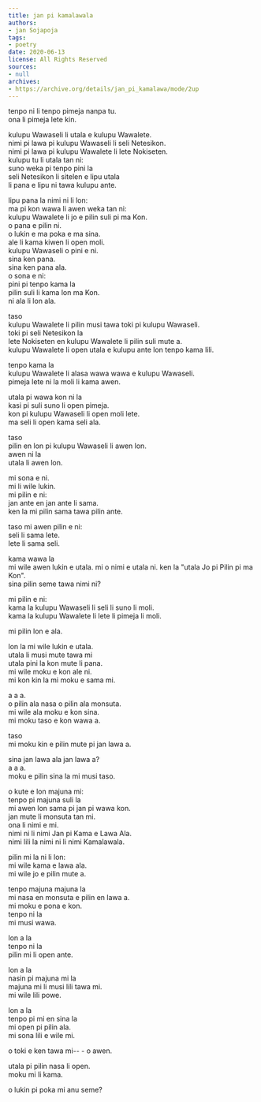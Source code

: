```yaml
---
title: jan pi kamalawala
authors:
- jan Sojapoja
tags:
- poetry
date: 2020-06-13
license: All Rights Reserved
sources:
- null
archives:
- https://archive.org/details/jan_pi_kamalawa/mode/2up
---
```


tenpo ni li tenpo pimeja nanpa tu.  \
ona li pimeja lete kin. 

kulupu Wawaseli li utala e kulupu Wawalete.  \
nimi pi lawa pi kulupu Wawaseli li seli Netesikon.  \
nimi pi lawa pi kulupu Wawalete li lete Nokiseten.  \
kulupu tu li utala tan ni:  \
    suno weka pi tenpo pini la  \
        seli Netesikon li sitelen e lipu utala  \
        li pana e lipu ni tawa kulupu ante. 

lipu pana la nimi ni li lon:  \
    ma pi kon wawa li awen weka tan ni:  \
        kulupu Wawalete li jo e pilin suli pi ma Kon.  \
    o pana e pilin ni.  \
    o lukin e ma poka e ma sina.  \
    ale li kama kiwen li open moli.  \
    kulupu Wawaseli o pini e ni.  \
    sina ken pana.  \
    sina ken pana ala.  \
    o sona e ni:  \
        pini pi tenpo kama la  \
            pilin suli li kama lon ma Kon.  \
            ni ala li lon ala. 

taso  \
    kulupu Wawalete li pilin musi tawa toki pi kulupu Wawaseli.  \
    toki pi seli Netesikon la  \
        lete Nokiseten en kulupu Wawalete li pilin suli mute a.  \
        kulupu Wawalete li open utala e kulupu ante lon tenpo kama lili. 

tenpo kama la  \
    kulupu Wawalete li alasa wawa wawa e kulupu Wawaseli.  \
    pimeja lete ni la moli li kama awen. 

utala pi wawa kon ni la  \
    kasi pi suli suno li open pimeja.  \
    kon pi kulupu Wawaseli li open moli lete.  \
    ma seli li open kama seli ala. 

taso  \
    pilin en lon pi kulupu Wawaseli li awen lon.  \
    awen ni la  \
        utala li awen lon. 

mi sona e ni.  \
mi li wile lukin.  \
mi pilin e ni:  \
    jan ante en jan ante li sama.  \
    ken la mi pilin sama tawa pilin ante. 

taso mi awen pilin e ni:  \
    seli li sama lete.  \
    lete li sama seli. 

kama wawa la  \
    mi wile awen lukin e utala. 
mi o nimi e utala ni. 
    ken la "utala Jo pi Pilin pi ma Kon".  \
    sina pilin seme tawa nimi ni? 

mi pilin e ni:  \
    kama la kulupu Wawaseli li seli li suno li moli.  \
    kama la kulupu Wawalete li lete li pimeja li moli. 

mi pilin lon e ala. 

lon la mi wile lukin e utala.  \
utala li musi mute tawa mi  \
utala pini la kon mute li pana.  \
mi wile moku e kon ale ni.  \
mi kon kin la mi moku e sama mi. 

a a a.  \
o pilin ala nasa o pilin ala monsuta.  \
mi wile ala moku e kon sina.  \
mi moku taso e kon wawa a. 

taso  \
    mi moku kin e pilin mute pi jan lawa a. 

sina jan lawa ala jan lawa a?  \
a a a.  \
moku e pilin sina la mi musi taso. 

o kute e lon majuna mi:  \
    tenpo pi majuna suli la  \
        mi awen lon sama pi jan pi wawa kon.  \
        jan mute li monsuta tan mi.  \
    ona li nimi e mi.  \
    nimi ni li nimi Jan pi Kama e Lawa Ala.  \
    nimi lili la nimi ni li nimi Kamalawala. 

pilin mi la ni li lon:  \
    mi wile kama e lawa ala.  \
    mi wile jo e pilin mute a. 

tenpo majuna majuna la  \
    mi nasa en monsuta e pilin en lawa a.  \
    mi moku e pona e kon.  \
    tenpo ni la  \
        mi musi wawa. 

lon a la  \
    tenpo ni la  \
        pilin mi li open ante. 

lon a la  \
    nasin pi majuna mi la  \
    majuna mi li musi lili tawa mi.  \
    mi wile lili powe. 

lon a la  \
    tenpo pi mi en sina la  \
        mi open pi pilin ala.  \
        mi sona lili e wile mi. 

o toki e ken tawa mi-- 
\- o awen. 

utala pi pilin nasa li open.  \
moku mi li kama. 

o lukin pi poka mi anu seme?